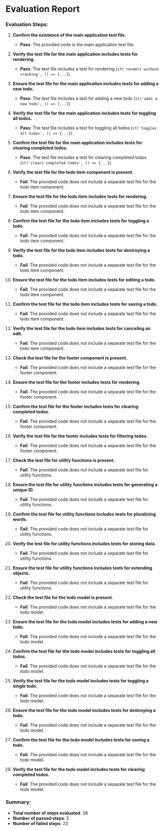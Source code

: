 # Evaluation Report

### Evaluation Steps:

1. **Confirm the existence of the main application test file.**
   - **Pass**: The provided code is the main application test file.

2. **Verify the test file for the main application includes tests for rendering.**
   - **Pass**: The test file includes a test for rendering (`it('renders without crashing', () => {...}`).

3. **Ensure the test file for the main application includes tests for adding a new todo.**
   - **Pass**: The test file includes a test for adding a new todo (`it('adds a new todo', () => {...}`).

4. **Verify the test file for the main application includes tests for toggling all todos.**
   - **Pass**: The test file includes a test for toggling all todos (`it('toggles all todos', () => {...}`).

5. **Confirm the test file for the main application includes tests for clearing completed todos.**
   - **Pass**: The test file includes a test for clearing completed todos (`it('clears completed todos', () => {...}`).

6. **Verify the test file for the todo item component is present.**
   - **Fail**: The provided code does not include a separate test file for the todo item component.

7. **Ensure the test file for the todo item includes tests for rendering.**
   - **Fail**: The provided code does not include a separate test file for the todo item component.

8. **Confirm the test file for the todo item includes tests for toggling a todo.**
   - **Fail**: The provided code does not include a separate test file for the todo item component.

9. **Verify the test file for the todo item includes tests for destroying a todo.**
   - **Fail**: The provided code does not include a separate test file for the todo item component.

10. **Ensure the test file for the todo item includes tests for editing a todo.**
    - **Fail**: The provided code does not include a separate test file for the todo item component.

11. **Confirm the test file for the todo item includes tests for saving a todo.**
    - **Fail**: The provided code does not include a separate test file for the todo item component.

12. **Verify the test file for the todo item includes tests for canceling an edit.**
    - **Fail**: The provided code does not include a separate test file for the todo item component.

13. **Check the test file for the footer component is present.**
    - **Fail**: The provided code does not include a separate test file for the footer component.

14. **Ensure the test file for the footer includes tests for rendering.**
    - **Fail**: The provided code does not include a separate test file for the footer component.

15. **Confirm the test file for the footer includes tests for clearing completed todos.**
    - **Fail**: The provided code does not include a separate test file for the footer component.

16. **Verify the test file for the footer includes tests for filtering todos.**
    - **Fail**: The provided code does not include a separate test file for the footer component.

17. **Check the test file for utility functions is present.**
    - **Fail**: The provided code does not include a separate test file for utility functions.

18. **Ensure the test file for utility functions includes tests for generating a unique ID.**
    - **Fail**: The provided code does not include a separate test file for utility functions.

19. **Confirm the test file for utility functions includes tests for pluralizing words.**
    - **Fail**: The provided code does not include a separate test file for utility functions.

20. **Verify the test file for utility functions includes tests for storing data.**
    - **Fail**: The provided code does not include a separate test file for utility functions.

21. **Ensure the test file for utility functions includes tests for extending objects.**
    - **Fail**: The provided code does not include a separate test file for utility functions.

22. **Check the test file for the todo model is present.**
    - **Fail**: The provided code does not include a separate test file for the todo model.

23. **Ensure the test file for the todo model includes tests for adding a new todo.**
    - **Fail**: The provided code does not include a separate test file for the todo model.

24. **Confirm the test file for the todo model includes tests for toggling all todos.**
    - **Fail**: The provided code does not include a separate test file for the todo model.

25. **Verify the test file for the todo model includes tests for toggling a single todo.**
    - **Fail**: The provided code does not include a separate test file for the todo model.

26. **Ensure the test file for the todo model includes tests for destroying a todo.**
    - **Fail**: The provided code does not include a separate test file for the todo model.

27. **Confirm the test file for the todo model includes tests for saving a todo.**
    - **Fail**: The provided code does not include a separate test file for the todo model.

28. **Verify the test file for the todo model includes tests for clearing completed todos.**
    - **Fail**: The provided code does not include a separate test file for the todo model.

### Summary:
- **Total number of steps evaluated**: 28
- **Number of passed steps**: 5
- **Number of failed steps**: 23